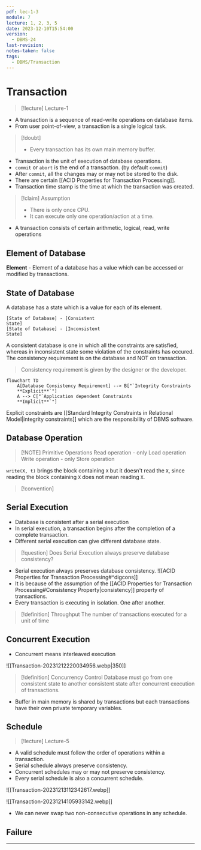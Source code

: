 ```yaml
---
pdf: lec-1-3
module: 7
lecture: 1, 2, 3, 5
date: 2023-12-10T15:54:00
version:
  - DBMS-24
last-revision: 
notes-taken: false
tags:
  - DBMS/Transaction
---
```

# Transaction
> [!lecture] Lecture-1

- A transaction is a sequence of read-write operations on database items.
- From user point-of-view, a transaction is a single logical task.

> [!doubt] 
> - Every transaction has its own main memory buffer.

- Transaction is the unit of execution of database operations.
- `commit` or `abort` is the end of a transaction. (by default `commit`)
- After `commit`, all the changes may or may not be stored to the disk.
- There are certain [[ACID Properties for Transaction Processing]].
- Transaction time stamp is the time at which the transaction was created.

> [!claim] Assumption
> - There is only once CPU.
> - It can execute only one operation/action at a time.

- A transaction consists of certain arithmetic, logical, read, write operations

## Element of Database

**Element** - Element of a database has a value which can be accessed or modified by transactions.


## State of Database

A database has a state which is a value for each of its element.

```nomnoml
[State of Database] - [Consistent
State]
[State of Database] - [Inconsistent
State]
```

A consistent database is one in which all the constraints are satisfied, whereas in inconsistent state some violation of the constraints has occured.
The consistency requirement is on the database and NOT on transaction.

> Consistency requirement is given by the designer or the developer.

```mermaid
flowchart TD
	A[Database Consistency Requirement] --> B["`Integrity Constraints
	**Explicit**`"]
	A --> C["`Application dependent Constraints 
	**Implicit**`"]
```

Explicit constraints are [[Standard Integrity Constraints in Relational Model|integrity constraints]] which are the responsibility of DBMS software.

## Database Operation

> [!NOTE] Primitive Operations
> Read operation - only Load operation
> Write operation - only Store operation
 
`write(X, t)` brings the block containing `X` but it doesn't read the `X`, since reading the block containing `X` does not mean reading `X`.

> [!convention] 

## Serial Execution
- Database is consistent after a serial execution
- In serial execution, a transaction begins after the completion of a complete transaction.
- Different serial execution can give different database state.

> [!question] 
> Does Serial Execution always preserve database consistency?

- Serial execution always preserves database consistency.
![[ACID Properties for Transaction Processing#^digcons]]
- It is because of the assumption of the [[ACID Properties for Transaction Processing#Consistency Property|consistency]] property of transactions.
- Every transaction is executing in isolation. One after another.


> [!definition] Throughput
> The number of transactions executed for a unit of time


## Concurrent Execution

- Concurrent means interleaved execution

![[Transaction-20231212220034956.webp|350]]

> [!definition] Concurrency Control
> Database must go from one consistent state to another consistent state after concurrent execution of transactions.

- Buffer in main memory is shared by transactions but each transactions have their own private temporary variables.

## Schedule
> [!lecture] Lecture-5

- A valid schedule must follow the order of operations within a transaction.
- Serial schedule always preserve consistency.
- Concurrent schedules may or may not preserve consistency.
- Every serial schedule is also a concurrent schedule.

![[Transaction-20231213112342617.webp]]

![[Transaction-20231214105933142.webp]]

- We can never swap two non-consecutive operations in any schedule.

## Failure


---
